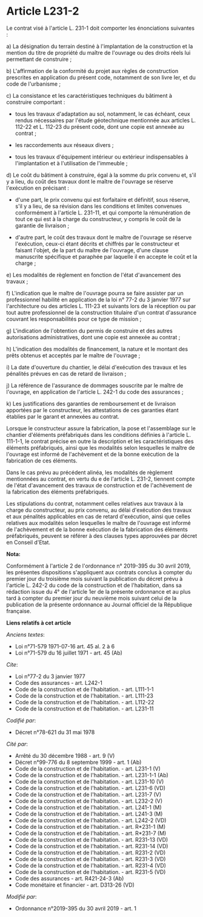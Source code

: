 # Article L231-2

Le contrat visé à l'article L. 231-1 doit comporter les énonciations suivantes : 

a) La désignation du terrain destiné à l'implantation de la construction et la mention du titre de propriété du maître de
l'ouvrage ou des droits réels lui permettant de construire ; 

b) L'affirmation de la conformité du projet aux règles de construction prescrites en application du présent code, notamment
de son livre Ier, et du code de l'urbanisme ; 

c) La consistance et les caractéristiques techniques du bâtiment à construire comportant :

- tous les travaux d'adaptation au sol, notamment, le cas échéant, ceux rendus nécessaires par l'étude géotechnique
mentionnée aux articles L. 112-22 et L. 112-23 du présent code, dont une copie est annexée au contrat ;

- les raccordements aux réseaux divers ;

- tous les travaux d'équipement intérieur ou extérieur indispensables à l'implantation et à l'utilisation de l'immeuble ; 

d) Le coût du bâtiment à construire, égal à la somme du prix convenu et, s'il y a lieu, du coût des travaux dont le maître de
l'ouvrage se réserve l'exécution en précisant :

- d'une part, le prix convenu qui est forfaitaire et définitif, sous réserve, s'il y a lieu, de sa révision dans les
conditions et limites convenues conformément à l'article L. 231-11, et qui comporte la rémunération de tout ce qui est à la
charge du constructeur, y compris le coût de la garantie de livraison ;

- d'autre part, le coût des travaux dont le maître de l'ouvrage se réserve l'exécution, ceux-ci étant décrits et chiffrés par
le constructeur et faisant l'objet, de la part du maître de l'ouvrage, d'une clause manuscrite spécifique et paraphée par
laquelle il en accepte le coût et la charge ; 

e) Les modalités de règlement en fonction de l'état d'avancement des travaux ; 

f) L'indication que le maître de l'ouvrage pourra se faire assister par un professionnel habilité en application de la loi n°
77-2 du 3 janvier 1977 sur l'architecture ou des articles L. 111-23 et suivants lors de la réception ou par tout autre
professionnel de la construction titulaire d'un contrat d'assurance couvrant les responsabilités pour ce type de mission ; 

g) L'indication de l'obtention du permis de construire et des autres autorisations administratives, dont une copie est
annexée au contrat ; 

h) L'indication des modalités de financement, la nature et le montant des prêts obtenus et acceptés par le maître de
l'ouvrage ; 

i) La date d'ouverture du chantier, le délai d'exécution des travaux et les pénalités prévues en cas de retard de
livraison ; 

j) La référence de l'assurance de dommages souscrite par le maître de l'ouvrage, en application de l'article L. 242-1 du code
des assurances ; 

k) Les justifications des garanties de remboursement et de livraison apportées par le constructeur, les attestations de ces
garanties étant établies par le garant et annexées au contrat. 

Lorsque le constructeur assure la fabrication, la pose et l'assemblage sur le chantier d'éléments préfabriqués dans les
conditions définies à l'article L. 111-1-1, le contrat précise en outre la description et les caractéristiques des éléments
préfabriqués, ainsi que les modalités selon lesquelles le maître de l'ouvrage est informé de l'achèvement et de la bonne
exécution de la fabrication de ces éléments. 

Dans le cas prévu au précédent alinéa, les modalités de règlement mentionnées au contrat, en vertu du e de l'article L.
231-2, tiennent compte de l'état d'avancement des travaux de construction et de l'achèvement de la fabrication des éléments
préfabriqués. 

Les stipulations du contrat, notamment celles relatives aux travaux à la charge du constructeur, au prix convenu, au délai
d'exécution des travaux et aux pénalités applicables en cas de retard d'exécution, ainsi que celles relatives aux modalités
selon lesquelles le maître de l'ouvrage est informé de l'achèvement et de la bonne exécution de la fabrication des éléments
préfabriqués, peuvent se référer à des clauses types approuvées par décret en Conseil d'Etat.

**Nota:**

Conformément à l'article 2 de l'ordonnance n° 2019-395 du 30 avril 2019, les présentes dispositions s'appliquent aux contrats
conclus à compter du premier jour du troisième mois suivant la publication du décret prévu à l'article L. 242-2 du code de la
construction et de l'habitation, dans sa rédaction issue du 4° de l'article 1er de la présente ordonnance et au plus tard à
compter du premier jour du neuvième mois suivant celui de la publication de la présente ordonnance au Journal officiel de la
République française.

**Liens relatifs à cet article**

_Anciens textes_:

  - Loi n°71-579 1971-07-16 art. 45 al. 2 à 6
  - Loi n°71-579 du 16 juillet 1971 - art. 45 (Ab)

_Cite_:

  - Loi n°77-2 du 3 janvier 1977
  - Code des assurances - art. L242-1
  - Code de la construction et de l'habitation. - art. L111-1-1
  - Code de la construction et de l'habitation. - art. L111-23
  - Code de la construction et de l'habitation. - art. L112-22
  - Code de la construction et de l'habitation. - art. L231-11

_Codifié par_:

  - Décret n°78-621 du 31 mai 1978

_Cité par_:

  - Arrêté du 30 décembre 1988 - art. 9 (V)
  - Décret n°99-776 du 8 septembre 1999 - art. 1 (Ab)
  - Code de la construction et de l'habitation. - art. L231-1 (V)
  - Code de la construction et de l'habitation. - art. L231-1-1 (Ab)
  - Code de la construction et de l'habitation. - art. L231-10 (V)
  - Code de la construction et de l'habitation. - art. L231-6 (VD)
  - Code de la construction et de l'habitation. - art. L231-7 (V)
  - Code de la construction et de l'habitation. - art. L232-2 (V)
  - Code de la construction et de l'habitation. - art. L241-1 (M)
  - Code de la construction et de l'habitation. - art. L241-3 (M)
  - Code de la construction et de l'habitation. - art. L242-2 (VD)
  - Code de la construction et de l'habitation. - art. R*231-1 (M)
  - Code de la construction et de l'habitation. - art. R*231-7 (M)
  - Code de la construction et de l'habitation. - art. R231-13 (VD)
  - Code de la construction et de l'habitation. - art. R231-14 (VD)
  - Code de la construction et de l'habitation. - art. R231-2 (VD)
  - Code de la construction et de l'habitation. - art. R231-3 (VD)
  - Code de la construction et de l'habitation. - art. R231-4 (VD)
  - Code de la construction et de l'habitation. - art. R231-5 (VD)
  - Code des assurances - art. R421-24-3 (Ab)
  - Code monétaire et financier - art. D313-26 (VD)

_Modifié par_:

  - Ordonnance n°2019-395 du 30 avril 2019 - art. 1
